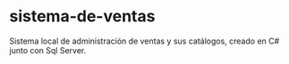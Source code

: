 # sistema-de-ventas
Sistema local de administración de ventas y sus catálogos, creado en C# junto con Sql Server.
